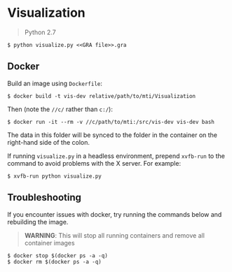 Visualization
=============

>Python 2.7

	$ python visualize.py <<GRA file>>.gra


Docker
------

Build an image using `Dockerfile`:

	$ docker build -t vis-dev relative/path/to/mti/Visualization

 Then (note the `//c/` rather than `c:/`):

	$ docker run -it --rm -v //c/path/to/mti:/src/vis-dev vis-dev bash

The data in this folder will be synced to the folder in the container on the right-hand side of the colon.

If running `visualize.py` in a headless environment, prepend `xvfb-run` to the command to avoid problems with the X server. For example:

	$ xvfb-run python visualize.py


Troubleshooting
---------------

If you encounter issues with docker, try running the commands below and rebuilding the image.

> **WARNING**: This will stop all running containers and remove all container images

	$ docker stop $(docker ps -a -q)
	$ docker rm $(docker ps -a -q)
